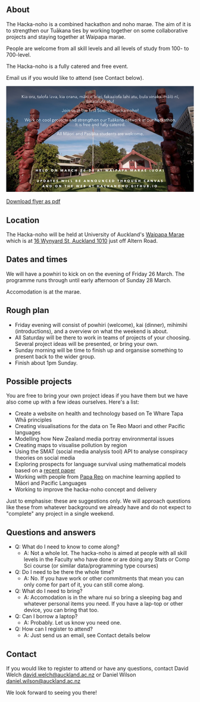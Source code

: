 ## About

The Hacka-noho is a combined hackathon and noho marae. The aim of it is to strengthen our Tuākana ties by working together on some collaborative projects and staying together at Waipapa marae.

People are welcome from all skill levels and all levels of study from 100- to 700-level.

The Hacka-noho is a fully catered and free event.

Email us if you would like to attend (see Contact below).

![Invite](./hackanohoflyer.png)

[Download flyer as pdf](./hackanohoflyer.pdf "Flyer pdf")

## Location

The Hacka-noho will be held at University of Auckland's [Waipapa Marae](https://www.auckland.ac.nz/en/on-campus/life-on-campus/maori-life-on-campus/waipapa-marae.html) which is at [16 Wynyard St, Auckland 1010](https://goo.gl/maps/ZGcf5QAWceEpJj9N9) just off Altern Road. 

## Dates and times

We will have a powhiri to kick on on the evening of Friday 26 March. The programme runs through until early afternoon of Sunday 28 March.

Accomodation is at the marae.

## Rough plan

* Friday evening will consist of powhiri (welcome), kai (dinner), mihimihi (introductions), and a overview on what the weekend is about.
* All Saturday will be there to work in teams of projects of your choosing. Several project ideas will be presented, or bring your own.
* Sunday morning will be time to finish up and organsise something to present back to the wider group.
* Finish about 1pm Sunday.

## Possible projects

You are free to bring your own project ideas if you have them but we have also come up with a few ideas ourselves. Here's a list:

* Create a website on health and technology based on Te Whare Tapa Whā principles
* Creating visualisations for the data on Te Reo Maori and other Pacific languages
* Modelling how New Zealand media portray environmental issues
* Creating maps to visualise pollution by region
* Using the SMAT (social media analysis tool) API to analyse conspiracy theories on social media
* Exploring prospects for language survival using mathematical models based on a [recent paper](https://royalsocietypublishing.org/doi/full/10.1098/rsif.2019.0526)
* Working with people from [Papa Reo](https://papareo.nz/) on machine learning applied to Māori and Pacific Languages
* Working to improve the hacka-noho concept and delivery

Just to emphasise: these are suggestions only. We will approach questions like these from whatever background we already have and do not expect to "complete" any project in a single weekend.

## Questions and answers

* Q: What do I need to know to come along?
  * A: Not a whole lot. The hacka-noho is aimed at people with all skill levels in the Faculty who have done or are doing any Stats or Comp Sci course (or similar data/programming type courses)   
* Q: Do I need to be there the whole time?
  * A: No. If you have work or other commitments that mean you can only come for part of it, you can still come along.
* Q: What do I need to bring?
  * A: Accomodation is in the whare nui so bring a sleeping bag and whatever personal items you need. If you have a lap-top or other device, you can bring that too. 
* Q: Can I borrow a laptop?
  * A: Probably. Let us know you need one.  
* Q: How can I register to attend?
  * A: Just send us an email, see Contact details below



## Contact

If you would like to register to attend or have any questions, contact David Welch [david.welch@auckland.ac.nz](mailto:david.welch@auckland.ac.nz) or Daniel Wilson [daniel.wilson@auckland.ac.nz](mailto:daniel.wilson@auckland.ac.nz)

We look forward to seeing you there!